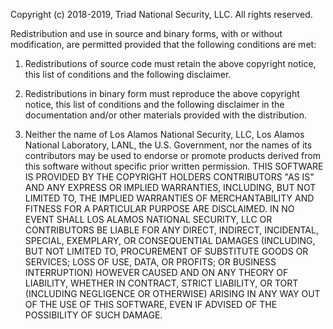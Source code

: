 Copyright (c) 2018-2019, Triad National Security, LLC. All rights reserved.

Redistribution and use in source and binary forms, with or without
modification, are permitted provided that the following conditions are met:

1. Redistributions of source code must retain the above copyright notice, this
   list of conditions and the following disclaimer.

2. Redistributions in binary form must reproduce the above copyright notice,
   this list of conditions and the following disclaimer in the documentation
   and/or other materials provided with the distribution.

3. Neither the name of Los Alamos National Security, LLC, Los Alamos National
   Laboratory, LANL, the U.S. Government, nor the names of its contributors may
   be used to endorse or promote products derived from this software without
   specific prior written permission. THIS SOFTWARE IS PROVIDED BY THE
   COPYRIGHT HOLDERS CONTRIBUTORS "AS IS" AND ANY EXPRESS OR IMPLIED
   WARRANTIES, INCLUDING, BUT NOT LIMITED TO, THE IMPLIED WARRANTIES OF
   MERCHANTABILITY AND FITNESS FOR A PARTICULAR PURPOSE ARE DISCLAIMED. IN NO
   EVENT SHALL LOS ALAMOS NATIONAL SECURITY, LLC OR CONTRIBUTORS BE LIABLE FOR
   ANY DIRECT, INDIRECT, INCIDENTAL, SPECIAL, EXEMPLARY, OR CONSEQUENTIAL
   DAMAGES (INCLUDING, BUT NOT LIMITED TO, PROCUREMENT OF SUBSTITUTE GOODS OR
   SERVICES; LOSS OF USE, DATA, OR PROFITS; OR BUSINESS INTERRUPTION) HOWEVER
   CAUSED AND ON ANY THEORY OF LIABILITY, WHETHER IN CONTRACT, STRICT
   LIABILITY, OR TORT (INCLUDING NEGLIGENCE OR OTHERWISE) ARISING IN ANY WAY
   OUT OF THE USE OF THIS SOFTWARE, EVEN IF ADVISED OF THE POSSIBILITY OF SUCH
   DAMAGE.
